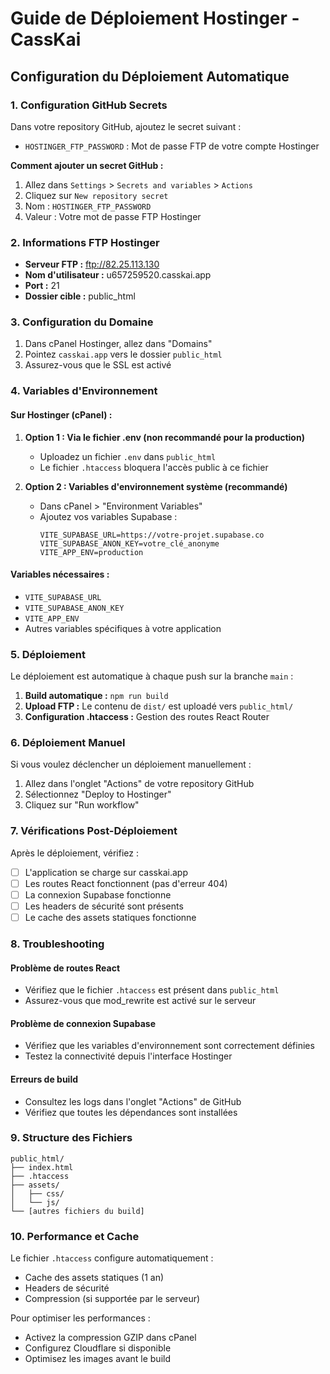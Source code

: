 # Guide de Déploiement Hostinger - CassKai

## Configuration du Déploiement Automatique

### 1. Configuration GitHub Secrets

Dans votre repository GitHub, ajoutez le secret suivant :
- `HOSTINGER_FTP_PASSWORD` : Mot de passe FTP de votre compte Hostinger

**Comment ajouter un secret GitHub :**
1. Allez dans `Settings` > `Secrets and variables` > `Actions`
2. Cliquez sur `New repository secret`
3. Nom : `HOSTINGER_FTP_PASSWORD`
4. Valeur : Votre mot de passe FTP Hostinger

### 2. Informations FTP Hostinger

- **Serveur FTP :** ftp://82.25.113.130
- **Nom d'utilisateur :** u657259520.casskai.app
- **Port :** 21
- **Dossier cible :** public_html

### 3. Configuration du Domaine

1. Dans cPanel Hostinger, allez dans "Domains"
2. Pointez `casskai.app` vers le dossier `public_html`
3. Assurez-vous que le SSL est activé

### 4. Variables d'Environnement

#### Sur Hostinger (cPanel) :

1. **Option 1 : Via le fichier .env (non recommandé pour la production)**
   - Uploadez un fichier `.env` dans `public_html`
   - Le fichier `.htaccess` bloquera l'accès public à ce fichier

2. **Option 2 : Variables d'environnement système (recommandé)**
   - Dans cPanel > "Environment Variables"
   - Ajoutez vos variables Supabase :
     ```
     VITE_SUPABASE_URL=https://votre-projet.supabase.co
     VITE_SUPABASE_ANON_KEY=votre_clé_anonyme
     VITE_APP_ENV=production
     ```

#### Variables nécessaires :
- `VITE_SUPABASE_URL`
- `VITE_SUPABASE_ANON_KEY`
- `VITE_APP_ENV`
- Autres variables spécifiques à votre application

### 5. Déploiement

Le déploiement est automatique à chaque push sur la branche `main` :

1. **Build automatique :** `npm run build`
2. **Upload FTP :** Le contenu de `dist/` est uploadé vers `public_html/`
3. **Configuration .htaccess :** Gestion des routes React Router

### 6. Déploiement Manuel

Si vous voulez déclencher un déploiement manuellement :
1. Allez dans l'onglet "Actions" de votre repository GitHub
2. Sélectionnez "Deploy to Hostinger"
3. Cliquez sur "Run workflow"

### 7. Vérifications Post-Déploiement

Après le déploiement, vérifiez :
- [ ] L'application se charge sur casskai.app
- [ ] Les routes React fonctionnent (pas d'erreur 404)
- [ ] La connexion Supabase fonctionne
- [ ] Les headers de sécurité sont présents
- [ ] Le cache des assets statiques fonctionne

### 8. Troubleshooting

#### Problème de routes React
- Vérifiez que le fichier `.htaccess` est présent dans `public_html`
- Assurez-vous que mod_rewrite est activé sur le serveur

#### Problème de connexion Supabase
- Vérifiez que les variables d'environnement sont correctement définies
- Testez la connectivité depuis l'interface Hostinger

#### Erreurs de build
- Consultez les logs dans l'onglet "Actions" de GitHub
- Vérifiez que toutes les dépendances sont installées

### 9. Structure des Fichiers

```
public_html/
├── index.html
├── .htaccess
├── assets/
│   ├── css/
│   └── js/
└── [autres fichiers du build]
```

### 10. Performance et Cache

Le fichier `.htaccess` configure automatiquement :
- Cache des assets statiques (1 an)
- Headers de sécurité
- Compression (si supportée par le serveur)

Pour optimiser les performances :
- Activez la compression GZIP dans cPanel
- Configurez Cloudflare si disponible
- Optimisez les images avant le build
